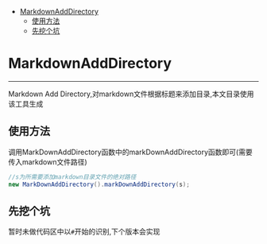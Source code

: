 - [MarkdownAddDirectory](#MarkdownAddDirectory)
  - [使用方法](#使用方法)
  - [先挖个坑](#先挖个坑)

# MarkdownAddDirectory
----
Markdown Add Directory,对markdown文件根据标题来添加目录,本文目录使用该工具生成

## 使用方法

调用MarkDownAddDirectory函数中的markDownAddDirectory函数即可(需要传入markdown文件路径)

```java
//s为所需要添加markdown目录文件的绝对路径
new MarkDownAddDirectory().markDownAddDirectory(s);
```

## 先挖个坑
暂时未做代码区中以`#`开始的识别,下个版本会实现

